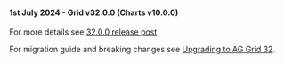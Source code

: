 #### 1st July 2024 - Grid v32.0.0 (Charts v10.0.0)

For more details see [32.0.0 release post](https://blog.ag-grid.com/whats-new-in-ag-grid-32/).

For migration guide and breaking changes see [Upgrading to AG Grid 32](https://www.ag-grid.com/javascript-data-grid/upgrading-to-ag-grid-32/).
